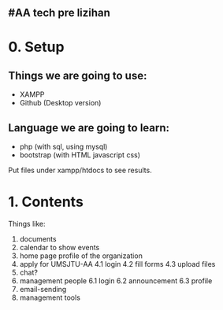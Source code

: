 #AA tech pre
lizihan
---

# 0. Setup
## Things we are going to use:
* XAMPP
* Github (Desktop version)

## Language we are going to learn:
* php (with sql, using mysql)
* bootstrap (with HTML javascript css)

Put files under xampp/htdocs to see results.

# 1. Contents

Things like:
1. documents
2. calendar to show events
3. home page profile of the organization
4. apply for UMSJTU-AA
	4.1 login
	4.2 fill forms
	4.3 upload files
5. chat?
6. management people
	6.1 login
	6.2 announcement
	6.3 profile
7. email-sending
8. management tools
